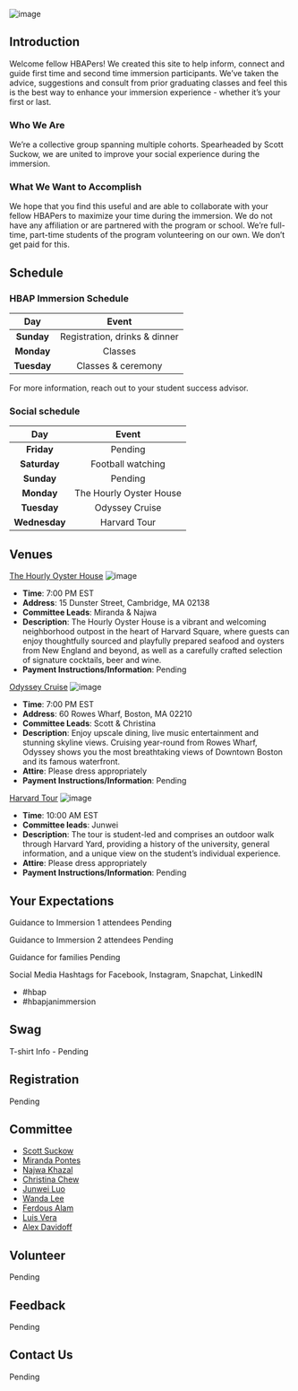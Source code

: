 ![image](https://cdn2.2u.com/content/ce611efa3791400688c60bfd1c797ce0/HBAP-Logo-792x338.png)
## Introduction

Welcome fellow HBAPers! We created this site to help inform, connect and guide first time and second time immersion participants. We’ve taken the advice, suggestions and consult from prior graduating classes and feel this is the best way to enhance your immersion experience - whether it’s your first or last. 

### Who We Are

We’re a collective group spanning multiple cohorts. Spearheaded by Scott Suckow, we are united to improve your social experience during the immersion. 

### What We Want to Accomplish

We hope that you find this useful and are able to collaborate with your fellow HBAPers to maximize your time during the immersion. We do not have any affiliation or are partnered with the program or school. We’re full-time, part-time students of the program volunteering on our own. We don’t get paid for this. 

## Schedule

### HBAP Immersion Schedule

| Day | Event|
| :--------: | :-----------------------------: |
| **Sunday**| Registration, drinks & dinner|
| **Monday** | Classes |
| **Tuesday** | Classes & ceremony|

For more information, reach out to your student success advisor.

### Social schedule

| Day | Event|
| :--------: | :-----------------------------: |
| **Friday** | Pending |
| **Saturday** | Football watching|
| **Sunday**| Pending|
| **Monday** | The Hourly Oyster House |
| **Tuesday** | Odyssey Cruise |
| **Wednesday** | Harvard Tour |

## Venues

[The Hourly Oyster House](https://www.thehourlycambridge.com)
![image](https://www.thehourlycambridge.com/wp-content/uploads/2016/09/cropped.jpg)
- **Time**: 7:00 PM EST
- **Address**: 15 Dunster Street, Cambridge, MA 02138
- **Committee Leads**: Miranda & Najwa
- **Description**: The Hourly Oyster House is a vibrant and welcoming neighborhood outpost in the heart of Harvard Square, where guests can enjoy thoughtfully sourced and playfully prepared seafood and oysters from New England and beyond, as well as a carefully crafted selection of signature cocktails, beer and wine.
- **Payment Instructions/Information**: Pending

[Odyssey Cruise](https://www.odysseycruises.com/boston)
![image](https://www.odysseycruises.com/website/images/gallery/odyssey-boston-ship/00-Boston-Odyssey-Deck-Shoot-13.jpg)
- **Time**: 7:00 PM EST
- **Address**: 60 Rowes Wharf, Boston, MA 02210
- **Committee Leads**: Scott & Christina
- **Description**: Enjoy upscale dining, live music entertainment and stunning skyline views. Cruising year-round from Rowes Wharf, Odyssey shows you the most breathtaking views of Downtown Boston and its famous waterfront. 
- **Attire**: Please dress appropriately
- **Payment Instructions/Information**: Pending

[Harvard Tour](https://www.harvard.edu/on-campus/visit-harvard/tours)
![image](https://www.harvard.edu/sites/default/files/default_images/harvard-social1200.jpg)
- **Time**: 10:00 AM EST
- **Committee leads**: Junwei
- **Description**: The tour is student-led and comprises an outdoor walk through Harvard Yard, providing a history of the university, general information, and a unique view on the student’s individual experience.
- **Attire**: Please dress appropriately
- **Payment Instructions/Information**: Pending

## Your Expectations

Guidance to Immersion 1 attendees
Pending

Guidance to Immersion 2 attendees
Pending

Guidance for families
Pending

Social Media
Hashtags for Facebook, Instagram, Snapchat, LinkedIN
  - #hbap
  - #hbapjanimmersion

## Swag
T-shirt Info - Pending

## Registration
Pending

## Committee 

- [Scott Suckow](scott.suckow@mail.analytics.hbs.edu)
- [Miranda Pontes](miranda.pontes@mail.analytics.hbs.edu)
- [Najwa Khazal](najwa.khazal@mail.analytics.hbs.edu)
- [Christina Chew](christina.chew@mail.analytics.hbs.edu)
- [Junwei Luo](junwei.luo@mail.analytics.hbs.edu)
- [Wanda Lee](wanda.lee@mail.analytics.hbs.edu)
- [Ferdous Alam](ferdous.alam@mail.analytics.hbs.edu)
- [Luis Vera](luis.vear@mail.analytics.hbs.edu)
- [Alex Davidoff](alex.davidoff@mail.analytics.hbs.edu)

## Volunteer
Pending

## Feedback
Pending

## Contact Us
Pending


